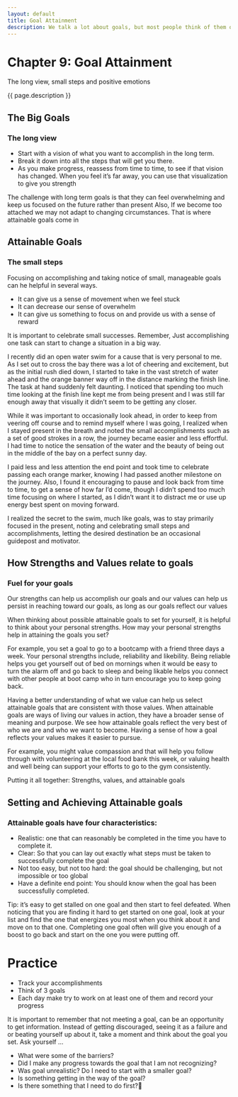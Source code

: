 ```yaml
---
layout: default
title: Goal Attainment
description: We talk a lot about goals, but most people think of them only in a practical sense. Here we are going to focus on their emotional impact as well. It is important to have a long term vision because it can act as a motivator and give us a sense of purpose. However, in order to get there without feeling overwhelmed, we need milestones along the way. This is where creating attainable goals are crucial. 
---
```

# Chapter 9: Goal Attainment 

The long view, small steps and positive emotions  

{{ page.description }}

## The Big Goals

### The long view

- Start with a vision of what you want to accomplish in the long term. 
- Break it down into all the steps that will get you there.
- As you make progress, reassess from time to time, to see if that vision has changed.
When you feel it’s far away, you can use that visualization to give you strength 

The challenge with long term goals is that they can feel overwhelming and keep us focused on the future rather than present Also, If we become too attached we may not adapt to changing circumstances. That is where attainable goals come in 

## Attainable Goals

### The small steps 

Focusing on accomplishing and taking notice of small, manageable goals can he helpful in several ways.  
- It can give us a sense of movement when we feel stuck
- It can decrease our sense of overwhelm
- It can give us something to focus on and provide us with a sense of reward

It is important to celebrate small successes. Remember, Just accomplishing one task can start to change a situation in a big way. 

<div class="story">
<p>I recently did an open water swim for a cause that is very personal to me. As I set out to cross the bay there was a lot of cheering and excitement, but as the initial rush died down, I started to take in the vast stretch of water ahead and the orange banner way off in the distance marking the finish line. The task at hand suddenly felt daunting. I noticed that spending too much time looking at the finish line kept me from being present and I was still far enough away that visually it didn’t seem to be getting any closer.</p> 
<p>While it was important to occasionally look ahead, in order to keep from veering off course and to remind myself where I was going, I realized when I stayed present in the breath and noted the small accomplishments such as a set of good strokes in a row, the journey became easier and less effortful. I had time to notice the sensation of the water and the beauty of being out in the middle of the bay on a perfect sunny day.</p>
<p>I paid less and less attention the end point and took time to celebrate passing each orange marker, knowing I had passed another milestone on the journey. Also, I found it encouraging to pause and look back from time to time, to get a sense of how far I’d come, though I didn’t spend too much time focusing on where I started, as I didn’t want it to distract me or use up energy best spent on moving forward.</p>
<p>I realized the secret to the swim, much like goals, was to stay primarily focused in the present, noting and celebrating small steps and accomplishments, letting the desired destination be an occasional guidepost and motivator.  </p>
</div>

## How Strengths and Values relate to goals 

### Fuel for your goals 

Our strengths can help us accomplish our goals and our values can help us persist in reaching toward our goals, as long as our goals reflect our values 

When thinking about possible attainable goals to set for yourself, it is helpful to think about your personal strengths. How may your personal strengths help in attaining the goals you set? 

For example, you set a goal to go to a bootcamp with a friend three days a week.  Your personal strengths include, reliability and likebility.  Being reliable helps you get yourself out of bed on mornings when it would be easy to turn the alarm off and go back to sleep and being likable helps you connect with other people at boot camp who in turn encourage you to keep going back.  

Having a better understanding of what we value can help us select attainable goals that are consistent with those values.  When attainable goals are ways of living our values in action, they have a broader sense of meaning and purpose.  We see how attainable goals reflect the very best of who we are and who we want to become.  Having a sense of how a goal reflects your values makes it easier to pursue.   

For example, you might value compassion and that will help you follow through with volunteering at the local food bank this week, or valuing health and well being can support your efforts to go to the gym consistently.

Putting it all together: Strengths, values, and attainable goals
 
## Setting and Achieving Attainable goals

### Attainable goals have four characteristics:

- Realistic:  one that can reasonably be completed in the time you have to complete it.
- Clear:  So that you can lay out exactly what steps must be taken to successfully complete the goal
- Not too easy, but not too hard:  the goal should be challenging, but not impossible or too global
- Have a definite end point: You should know when the goal has been successfully completed.

Tip: it’s easy to get stalled on one goal and then start to feel defeated. When noticing that you are finding it hard to get started on one goal, look at your list and find the one that energizes you most when you think about it and move on to that one. Completing one goal often will give you enough of a boost to go back and start on the one you were putting off. 

# Practice

- Track your accomplishments 
- Think of 3 goals 
- Each day make try to work on at least one of them and record your progress

It is important to remember that not meeting a goal, can be an opportunity to get information. Instead of getting discouraged, seeing it as a failure and or beating yourself up about it, take a moment and think about the goal you set. Ask yourself &hellip;  

- What were some of the barriers?
- Did I make any progress towards the goal that I am not recognizing?
- Was goal unrealistic? Do I need to start with a smaller goal?
- Is something getting in the way of the goal?  
- Is there something that I need to do first?